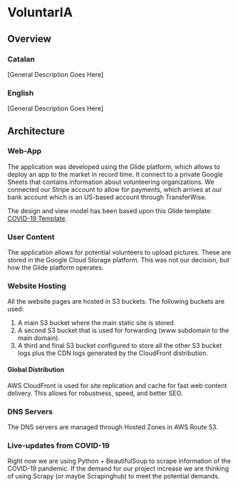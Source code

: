 # VoluntarIA

## Overview

### Catalan

[General Description Goes Here]

### English

[General Description Goes Here]

## Architecture

### Web-App

The application was developed using the Glide platform,
which allows to deploy an app to the market in record
time. It connect to a private Google Sheets that contains
information about volunteering organizations. We connected
our Stripe account to allow for payments, which arrives at
our bank account which is an US-based account through
TransferWise.

The design and view model has been based upon this Glide template:
[COVID-19 Template](https://go.glideapps.com/app/covid-19-toronto-template).

### User Content

The application allows for potential volunteers to upload
pictures. These are stored in the Google Cloud Storage
platform. This was not our decision, but how the Glide platform
operates.

### Website Hosting

All the website pages are hosted in S3 buckets. The following
buckets are used:

1. A main S3 bucket where the main static site is stored.
1. A second S3 bucket that is used for forwarding (www subdomain
to the main domain).
1. A third and final S3 bucket configured to store all the other
S3 bucket logs plus the CDN logs generated by the CloudFront
distribution.

#### Global Distribution

AWS CloudFront is used for site replication and cache for fast 
web content delivery. This allows for robustness, speed, and better
SEO.

### DNS Servers

The DNS servers are managed through Hosted Zones in AWS Route 53.


### Live-updates from COVID-19

Right now we are using Python + BeautifulSoup to scrape information
of the COVID-19 pandemic. If the demand for our project increase we
are thinking of using Scrapy (or maybe Scrapinghub) to meet the
potential demands.
